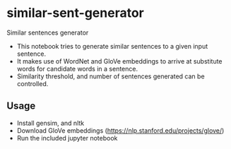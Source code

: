 # similar-sent-generator
Similar sentences generator

- This notebook tries to generate similar sentences to a given input sentence. 
- It makes use of WordNet and GloVe embeddings to arrive at substitute words for candidate words in a sentence.
- Similarity threshold, and number of sentences generated can be controlled.

## Usage

- Install gensim, and nltk
- Download GloVe embeddings (https://nlp.stanford.edu/projects/glove/)
- Run the included jupyter notebook
